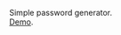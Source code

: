 Simple password generator.
<br><a href="http://infocatcher.github.com/WebScripts/Password_Generator/password_generator.html">Demo</a>.